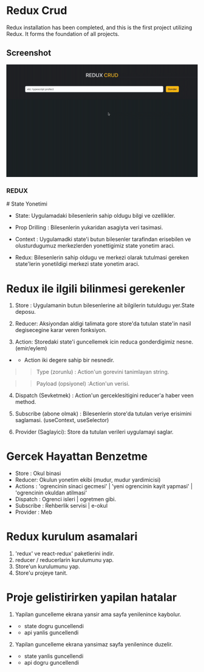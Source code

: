<h1> Redux Crud </h1>

Redux installation has been completed, and this is the first project utilizing Redux. It forms the foundation of all projects.

<h2>Screenshot</h2>

![](Screen-Recording.gif)

<h3>REDUX</H3>
# State Yonetimi

- State: Uygulamadaki bilesenlerin sahip oldugu bilgi ve ozellikler.

- Prop Drilling : Bilesenlerin yukaridan asagiyta veri tasimasi.

- Context : Uygulamadki state'i butun bilesenler tarafindan erisebilen ve olusturdugumuz merkezlerden yonettigimiz state yonetim araci.

- Redux: Bilesenlerin sahip oldugu ve merkezi olarak tutulmasi gereken state'lerin yonetildigi merkezi state yonetim araci.

# Redux ile ilgili bilinmesi gerekenler

1. Store : Uygulamanin butun bilesenlerine ait bilgilerin tutuldugu yer.State deposu.

2. Reducer: Aksiyondan aldigi talimata gore store'da tutulan state'in nasil degisecegine karar veren fonksiyon.

3. Action: Storedaki state'i guncellemek icin reduca gonderdigimiz nesne. (emir/eylem)

- - Action iki degere sahip bir nesnedir.

> > Type (zorunlu) : Action'un gorevini tanimlayan string.

> > Payload (opsiyonel) :Action'un verisi.

4. Dispatch (Sevketmek) : Action'un gerceklesitigini reducer'a haber veen method.

5. Subscribe (abone olmak) : Bilesenlerin store'da tutulan veriye erisimini saglamasi. (useContext, useSelector)

6. Provider (Saglayici): Store da tutulan verileri uygulamayi saglar.

# Gercek Hayattan Benzetme

- Store : Okul binasi
- Reducer: Okulun yonetim ekibi (mudur, mudur yardimicisi)
- Actions : 'ogrencinin sinaci gecmesi' | 'yeni ogrencinin kayit yapmasi' | 'ogrencinin okuldan atilmasi'
- Dispatch : Ogrenci isleri | ogretmen gibi.
- Subscribe : Rehberlik servisi | e-okul
- Provider : Meb

# Redux kurulum asamalari

1. 'redux' ve react-redux' paketlerini indir.
2. reducer / reducerlarin kurulumunu yap.
3. Store'un kurulumunu yap.
4. Store'u projeye tanit.

# Proje gelistirirken yapilan hatalar

1. Yapilan guncelleme ekrana yansir ama sayfa yenilenince kaybolur.

- - state dogru guncellendi
- - api yanlis guncellendi

2. Yapilan guncelleme ekrana yansimaz sayfa yenilenince duzelir.

- - state yanlis guncellendi
- - api dogru guncellendi
